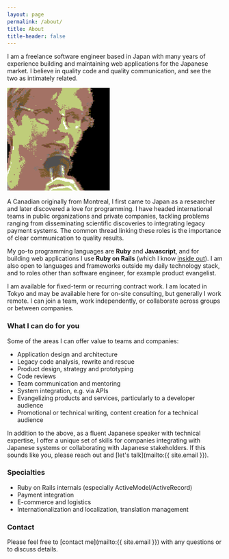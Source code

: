 ```yaml
---
layout: page
permalink: /about/
title: About
title-header: false
---
```


<div class="profile">
<p>
I am a freelance software engineer based in Japan with many years of experience
building and maintaining web applications for the Japanese market. I believe in
quality code and quality communication, and see the two as intimately related.
</p>
</div>

<div class="avatar">
<img src="/assets/chrissalzberg-c64.png">
</div>

A Canadian originally from Montreal, I first came to Japan as a researcher
and later discovered a love for programming. I have headed international teams
in public organizations and private companies, tackling problems ranging from
disseminating scientific discoveries to integrating legacy payment systems.
The common thread linking these roles is the importance of clear communication
to quality results.

My go-to programming languages are **Ruby** and **Javascript**, and for
building web applications I use **Ruby on Rails** (which I know [inside
out](/speaking#the-elusive-attribute)). I am also open to languages
and frameworks outside my daily technology stack, and to roles other than
software engineer, for example product evangelist.

I am available for fixed-term or recurring contract work. I am located in Tokyo
and may be available here for on-site consulting, but generally I work
remote. I can join a team, work independently, or collaborate across groups
or between companies.

### <a name="what-i-can-do-for-you"/> What I can do for you

Some of the areas I can offer value to teams and companies:

- Application design and architecture
- Legacy code analysis, rewrite and rescue
- Product design, strategy and prototyping
- Code reviews
- Team communication and mentoring
- System integration, e.g. via APIs
- Evangelizing products and services, particularly to a developer audience
- Promotional or technical writing, content creation for a technical audience

In addition to the above, as a fluent Japanese speaker with technical
expertise, I offer a unique set of skills for companies integrating with
Japanese systems or collaborating with Japanese stakeholders. If this sounds
like you, please reach out and [let's talk](mailto:{{ site.email }}).

### Specialties

- Ruby on Rails internals (especially ActiveModel/ActiveRecord)
- Payment integration
- E-commerce and logistics
- Internationalization and localization, translation management

### <a name="contact"/> Contact

Please feel free to [contact me](mailto:{{ site.email }})
with any questions or to discuss details.
